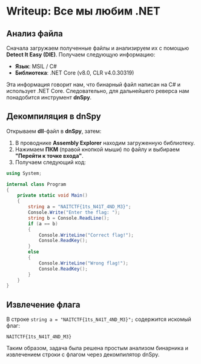 # Writeup: Все мы любим .NET

## Анализ файла

Сначала загружаем полученные файлы и анализируем их с помощью **Detect It Easy (DIE)**. Получаем следующую информацию:

- **Язык**: MSIL / C#
- **Библиотека**: .NET Core (v8.0, CLR v4.0.30319)

Эта информация говорит нам, что бинарный файл написан на C# и использует .NET Core. Следовательно, для дальнейшего реверса нам понадобится инструмент **dnSpy**.

## Декомпиляция в dnSpy

Открываем **dll**-файл в **dnSpy**, затем:

1. В проводнике **Assembly Explorer** находим загруженную библиотеку.
2. Нажимаем **ПКМ** (правой кнопкой мыши) по файлу и выбираем **"Перейти к точке входа"**.
3. Получаем следующий код:

```csharp
using System;

internal class Program
{
    private static void Main()
    {
        string a = "NAITCTF{1ts_N41T_4ND_M3}";
        Console.Write("Enter the flag: ");
        string b = Console.ReadLine();
        if (a == b)
        {
            Console.WriteLine("Correct flag!");
            Console.ReadKey();
        }
        else
        {
            Console.WriteLine("Wrong flag!");
            Console.ReadKey();
        }
    }
}
```

## Извлечение флага

В строке `string a = "NAITCTF{1ts_N41T_4ND_M3}";` содержится искомый флаг:

```
NAITCTF{1ts_N41T_4ND_M3}
```

Таким образом, задача была решена простым анализом бинарника и извлечением строки с флагом через декомпилятор dnSpy.

